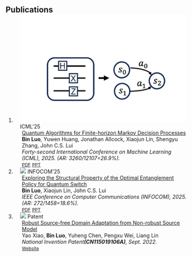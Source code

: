 <h2 id="publications" style="margin: 2px 0px -15px;">Publications</h2>

<div class="publications">
<ol class="bibliography">

<!-- 
<li>
<div class="pub-row">

  <div class="col-sm-3 abbr" style="position: relative;padding-right: 15px;padding-left: 15px;">
    <img src="assets/img/principalmanifold.png" class="teaser img-fluid z-depth-1">
    <abbr class="badge">arXiv</abbr>
  </div>

  <div class="col-sm-9" style="position: relative;padding-right: 15px;padding-left: 20px;">
    <div class="title"><a href="https://arxiv.org/abs/2306.06534">Principal and Self-Consistent Positive Semi-Defnite Manifolds</a></div>
    <div class="author"><strong>Hanchao Zhang, Thaddeus Tarpey</strong></div>
    <div class="periodical"><em>arXiv <strong>(arXiv)</strong>, Aug. 2023.</em></div>
    <div class="links">
    <a href="assets/files/single.html" class="btn btn-sm z-depth-0" role="button" target="_blank" style="font-size:12px;">Website</a>
      <a href="https://arxiv.org/pdf/2306.06534.pdf" class="btn btn-sm z-depth-0" role="button" target="_blank" style="font-size:12px;">PDF</a>
      <a href="https://github.com/Hanchao-Zhang/Self-Consistency-Clustering" class="btn btn-sm z-depth-0" role="button" target="_blank" style="font-size:12px;">GitHub</a>
      <a href="https://pypi.org/project/KTensors/" class="btn btn-sm z-depth-0" role="button" target="_blank" style="font-size:12px;">Package</a>
      <a href="assets/files/KTensors.bib" class="btn btn-sm z-depth-0" role="button" target="_blank" style="font-size:12px;">BibTeX</a>
      <strong><i style="color:#7b5aa6">arXiv.org</i></strong>
    </div>
  </div>
</div>
</li> -->



<li>
<div class="pub-row">

  <div class="col-sm-3 abbr" style="position: relative;padding-right: 15px;padding-left: 15px;">
    <img src="assets/img/quantum algorithm for finite-horizon MDPs.png" class="teaser img-fluid z-depth-1">
    <abbr class="badge">ICML'25</abbr>
  </div>

  <div class="col-sm-9" style="position: relative;padding-right: 15px;padding-left: 20px;">
    <div class="title"><a href='https://icml.cc/Conferences/2025'>Quantum Algorithms for Finite-horizon Markov Decision Processes</a></div>
    <div class="author"><strong>Bin Luo</strong>, Yuwen Huang, Jonathan Allcock, Xiaojun Lin, Shengyu Zhang, John C.S. Lui</div>
    <div class="periodical"><em>Forty-second International Conference on Machine Learning (ICML), 2025. (AR: 3260/12107=26.9%). </em></div>
    <div class="links">
    <a href="assets/files/Quantum_Algorithm_for_Finite_Horizon_MDP_icml2025-2.pdf" class="btn btn-sm z-depth-0" role="button" target="_blank" style="font-size:12px;">PDF</a>
    <a href="assets/files/ICML_2025_Quantum_Algorithms_for_Finite_horizon_Markov_Decision_Processes (3).pdf" class="btn btn-sm z-depth-0" role="button" target="_blank" style="font-size:12px;">PPT</a>
    <!-- <a href="assets/files/quantum_switch-INFOCOM.pdf" class="btn btn-sm z-depth-0" role="button" target="_blank" style="font-size:12px;">PDF</a> -->
    <!-- <strong><i style="color:#702A9D">CCF A</i></strong> -->
      <!-- <a href="https://arxiv.org/pdf/2306.06534.pdf" class="btn btn-sm z-depth-0" role="button" target="_blank" style="font-size:12px;">PDF</a>
      <a href="https://github.com/Hanchao-Zhang/KTensors" class="btn btn-sm z-depth-0" role="button" target="_blank" style="font-size:12px;">GitHub</a>
      <a href="https://pypi.org/project/KTensors/" class="btn btn-sm z-depth-0" role="button" target="_blank" style="font-size:12px;">Package</a>
      <a href="assets/files/KTensors.bib" class="btn btn-sm z-depth-0" role="button" target="_blank" style="font-size:12px;">BibTeX</a>
      <strong><i style="color:#7b5aa6">arXiv.org</i></strong> -->
    </div>
  </div>
</div>
</li>



<li>
<div class="pub-row">

  <div class="col-sm-3 abbr" style="position: relative;padding-right: 15px;padding-left: 15px;">
    <img src="assets/img/quantum switch.png" class="teaser img-fluid z-depth-1">
    <abbr class="badge">INFOCOM'25</abbr>
  </div>

  <div class="col-sm-9" style="position: relative;padding-right: 15px;padding-left: 20px;">
    <div class="title"><a href="assets/files/quantum_switch-INFOCOM.pdf">Exploring the Structural Property of the Optimal Entanglement Policy for Quantum Switch</a></div>
    <div class="author"><strong>Bin Luo</strong>, Xiaojun Lin, John C.S. Lui</div>
    <div class="periodical"><em>IEEE Conference on Computer Communications (INFOCOM), 2025. (AR: 272/1458=18.6%).</em></div>
    <div class="links">
    <a href="assets/files/quantum_switch-INFOCOM.pdf" class="btn btn-sm z-depth-0" role="button" target="_blank" style="font-size:12px;">PDF</a>
    <a href="assets/files/Exploring the Structural Property of the Optimal Entanglement Policy for Quantum Switch.pptx" class="btn btn-sm z-depth-0" role="button" target="_blank" style="font-size:12px;">PPT</a>
    <!-- <strong><i style="color:#702A9D">CCF A</i></strong> -->
      <!-- <a href="https://arxiv.org/pdf/2306.06534.pdf" class="btn btn-sm z-depth-0" role="button" target="_blank" style="font-size:12px;">PDF</a>
      <a href="https://github.com/Hanchao-Zhang/KTensors" class="btn btn-sm z-depth-0" role="button" target="_blank" style="font-size:12px;">GitHub</a>
      <a href="https://pypi.org/project/KTensors/" class="btn btn-sm z-depth-0" role="button" target="_blank" style="font-size:12px;">Package</a>
      <a href="assets/files/KTensors.bib" class="btn btn-sm z-depth-0" role="button" target="_blank" style="font-size:12px;">BibTeX</a>
      <strong><i style="color:#7b5aa6">arXiv.org</i></strong> -->
    </div>
  </div>
</div>
</li>


<li>
<div class="pub-row">

  <div class="col-sm-3 abbr" style="position: relative;padding-right: 15px;padding-left: 15px;">
    <img src="assets/img/Patent.png" class="teaser img-fluid z-depth-1">
    <abbr class="badge">Patent</abbr>
  </div>

  <div class="col-sm-9" style="position: relative;padding-right: 15px;padding-left: 20px;">
    <div class="title"><a href="http://www.cnki.net/KCMS/detail/detail.aspx?dbcode=SCPD&dbname=SCPD202203&filename=CN115019106A&uniplatform=OVERSEA&v=HP_3V8a2PGID6MUCfbWUTpnm1CEq2y2CPJ-mQJRBKAKAG0kllmoPh-FPNt_dKYWl">Robust Source-free Domain Adaptation from Non-robust Source Model</a></div>
    <div class="author">Yao Xiao, <strong>Bin Luo</strong>, Yuheng Chen, Pengxu Wei, Liang Lin</div>
    <div class="periodical"><em>National Invention Patent<strong>(CN115019106A)</strong>, Sept. 2022.</em></div>
    <div class="links">
    <a href="http://www.cnki.net/KCMS/detail/detail.aspx?dbcode=SCPD&dbname=SCPD202203&filename=CN115019106A&uniplatform=OVERSEA&v=HP_3V8a2PGID6MUCfbWUTpnm1CEq2y2CPJ-mQJRBKAKAG0kllmoPh-FPNt_dKYWl" class="btn btn-sm z-depth-0" role="button" target="_blank" style="font-size:12px;">Website</a>
      <!-- <a href="https://arxiv.org/pdf/2306.06534.pdf" class="btn btn-sm z-depth-0" role="button" target="_blank" style="font-size:12px;">PDF</a>
      <a href="https://github.com/Hanchao-Zhang/KTensors" class="btn btn-sm z-depth-0" role="button" target="_blank" style="font-size:12px;">GitHub</a>
      <a href="https://pypi.org/project/KTensors/" class="btn btn-sm z-depth-0" role="button" target="_blank" style="font-size:12px;">Package</a>
      <a href="assets/files/KTensors.bib" class="btn btn-sm z-depth-0" role="button" target="_blank" style="font-size:12px;">BibTeX</a>
      <strong><i style="color:#7b5aa6">arXiv.org</i></strong> -->
    </div>
  </div>
</div>
</li>


<!-- <li>
<div class="pub-row">

  <div class="col-sm-3 abbr" style="position: relative;padding-right: 15px;padding-left: 15px;">
    <img src="assets/img/OCS.png" class="teaser img-fluid z-depth-1">
    <abbr class="badge">AHI</abbr>
  </div>

  <div class="col-sm-9" style="position: relative;padding-right: 15px;padding-left: 20px;">
    <div class="title"><a href="https://americanhealth.jhu.edu/open-case-studies" target="_blank">Open Case Studies</a></div>
    <div class="author">Stephanie Hicks, Leah Jager, Margaret Taub, Carrie Wright, John Muschelli, Lyla Atta, Michael Breshock, Qier Meng, Alexandra Stephens, <strong>Hanchao Zhang</strong>, and etc. </div>
    <div class="periodical"><em>the Johns Hopkins University, and Bloomberg American Health Initiative.</em></div>
    <div class="links">
      <a href="https://americanhealth.jhu.edu/open-case-studies" class="btn btn-sm z-depth-0" role="button" target="_blank" style="font-size:12px;">Website</a>
      <a href="https://www.opencasestudies.org" class="btn btn-sm z-depth-0" role="button" target="_blank" style="font-size:12px;">Project Page</a>
      <a href="https://github.com/orgs/opencasestudies/teams/jhu-research-assistants" class="btn btn-sm z-depth-0" role="button" target="_blank" style="font-size:12px;">GitHub</a>
      <a href="https://www.opencasestudies.org" class="btn btn-sm z-depth-0" role="button" target="_blank" style="font-size:12px;">Contact</a>
    </div>
  </div>
</div>
</li> -->



</ol>
</div>

